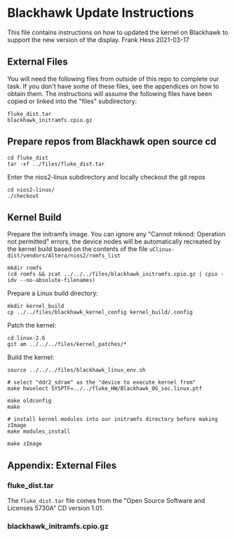 # Blackhawk Update Instructions
This file contains instructions on how to updated the kernel on Blackhawk
to support the new version of the display.  Frank Hess 2021-03-17

## External Files
You will need the following files from outside of this repo to complete our task.
If you don't have some of these files, see the appendices on how to
obtain them.  The instructions will assume the following files have been
copied or linked into the "files" subdirectory:
```
fluke_dist.tar
blackhawk_initramfs.cpio.gz
```

## Prepare repos from Blackhawk open source cd
```
cd fluke_dist
tar -xf ../files/fluke_dist.tar
```

Enter the nios2-linux subdirectory and locally checkout the git repos
```
cd nios2-linux/
./checkout
```

## Kernel Build

Prepare the initramfs image.  You can ignore any 
"Cannot mknod: Operation not permitted" errors, the device nodes will be
automatically recreated by the kernel build based on the contents of the
file `uClinux-dist/vendors/Altera/nios2/romfs_list`
```
mkdir romfs
(cd romfs && zcat ../../../files/blackhawk_initramfs.cpio.gz | cpio -idv --no-absolute-filenames)

```

Prepare a Linux build directory:
```
mkdir kernel_build
cp ../../files/blackhawk_kernel_config kernel_build/.config
```

Patch the kernel:
```
cd linux-2.6
git am ../../../files/kernel_patches/*

```

Build the kernel:
```
source ../../../files/blackhawk_linux_env.sh

# select "ddr2_sdram" as the "device to execute kernel from"
make hwselect SYSPTF=../../fluke_HW/Blackhawk_OG_soc.linux.ptf

make oldconfig
make

# install kernel modules into our initramfs directory before making zImage
make modules_install

make zImage

```
## Appendix: External Files
### fluke_dist.tar
The `fluke_dist.tar` file comes from the "Open Source Software and Licenses
5730A" CD version 1.01.
### blackhawk_initramfs.cpio.gz
